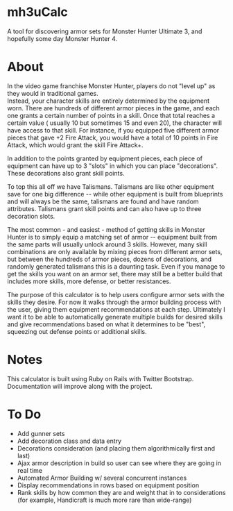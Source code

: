 mh3uCalc
========

A tool for discovering armor sets for Monster Hunter Ultimate 3, and hopefully some day Monster Hunter 4.


About
========
In the video game franchise Monster Hunter, players do not "level up" as they would in traditional games.  
Instead, your character skills are entirely determined by the equipment worn.  There are hundreds of
different armor pieces in the game, and each one grants a certain number of points in a skill.  Once that
total reaches a certain value ( usually 10 but sometimes 15 and even 20), the character will have access to 
that skill.  For instance, if you equipped five different armor pieces that gave +2 Fire Attack, you would
have a total of 10 points in Fire Attack, which would grant the skill Fire Attack+.  

In addition to the points granted by equipment pieces, each piece of equipment can have up to 3 "slots" in
which you can place "decorations".  These decorations also grant skill points.

To top this all off we have Talismans.  Talismans are like other equipment save for one big difference --
while other equipment is built from blueprints and will always be the same, talismans are found and have
random attributes.  Talismans grant skill points and can also have up to three decoration slots.

The most common - and easiest - method of getting skills in Monster Hunter is to simply equip a matching set
of armor -- equipment built from the same parts will usually unlock around 3 skills.  However, many skill
combinations are only available by mixing pieces from different armor sets, but between the hundreds of armor
pieces, dozens of decorations, and randomly generated talismans this is a daunting task.  Even if you 
manage to get the skills you want on an armor set, there may still be a better build that includes more skills,
more defense, or better resistances.

The purpose of this calculator is to help users configure armor sets with the skills they desire.  For now 
it walks through the armor building process with the user, giving them equipment recommendations at each step.
Ultimately I want it to be able to automatically generate multiple builds for desired skills and give
recommendations based on what it determines to be "best", squeezing out defense points or additional skills.

Notes
========
This calculator is built using Ruby on Rails with Twitter Bootstrap.  Documentation will improve along
with the project.


To Do
========
- Add gunner sets
- Add decoration class and data entry
- Decorations consideration (and placing them algorithmically first and last)
- Ajax armor description in build so user can see where they are going in real time
- Automated Armor Building w/ several concurrent instances
- Display recommendations in rows based on equipment position
- Rank skills by how common they are and weight that in to considerations (for example, Handicraft is much
	more rare than wide-range)

